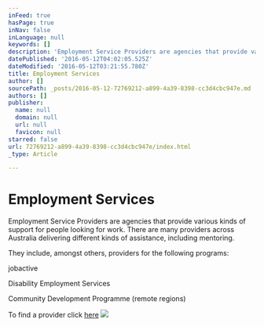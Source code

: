 ```yaml
---
inFeed: true
hasPage: true
inNav: false
inLanguage: null
keywords: []
description: 'Employment Service Providers are agencies that provide various kinds of support for people looking for work. There are many providers across Australia delivering different kinds of assistance, including mentoring.'
datePublished: '2016-05-12T04:02:05.525Z'
dateModified: '2016-05-12T03:21:55.780Z'
title: Employment Services
author: []
sourcePath: _posts/2016-05-12-72769212-a899-4a39-8398-cc3d4cbc947e.md
authors: []
publisher:
  name: null
  domain: null
  url: null
  favicon: null
starred: false
url: 72769212-a899-4a39-8398-cc3d4cbc947e/index.html
_type: Article

---
```

# Employment Services

Employment Service Providers are agencies that provide various kinds of support for people looking for work. There are many providers across Australia delivering different kinds of assistance, including mentoring.

They include, amongst others, providers for the following programs:

jobactive

Disability Employment Services

Community Development Programme (remote regions)

To find a provider click [here][0]
![](https://the-grid-user-content.s3-us-west-2.amazonaws.com/97f0c67f-98e8-4874-8f59-e75e42d20d47.jpg)

[0]: https://jobsearch.gov.au/serviceproviders/search?jsk=1